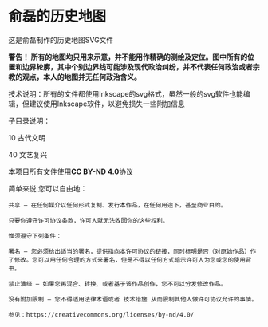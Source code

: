 # 俞磊的历史地图

这是俞磊制作的历史地图SVG文件


**警告！ 所有的地图均只用来示意，并不能用作精确的测绘及定位。图中所有的位置和边界轮廓，其中个别边界线可能涉及现代政治纠纷，并不代表任何政治或者宗教的观点，本人的地图并无任何政治含义。**

技术说明：所有的文件都使用Inkscape的svg格式，虽然一般的svg软件也能编辑，但建议使用Inkscape软件，以避免损失一些附加信息

子目录说明：

10  古代文明

40  文艺复兴

本项目所有文件使用**CC BY-ND 4.0**协议

简单来说,您可以自由地：

    共享 — 在任何媒介以任何形式复制、发行本作品，在任何用途下，甚至商业目的。

    只要你遵守许可协议条款，许可人就无法收回你的这些权利。

    惟须遵守下列条件：

    署名 — 您必须给出适当的署名，提供指向本许可协议的链接，同时标明是否（对原始作品）作了修改。您可以用任何合理的方式来署名，但是不得以任何方式暗示许可人为您或您的使用背书。

    禁止演绎 — 如果您再混合、转换、或者基于该作品创作，您不可以分发修改作品。

    没有附加限制 — 您不得适用法律术语或者 技术措施 从而限制其他人做许可协议允许的事情。

    参见：https://creativecommons.org/licenses/by-nd/4.0/


